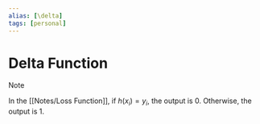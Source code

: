```yaml
---
alias: [\delta]
tags: [personal]
---
```

# Delta Function


> [!note]
>In the [[Notes/Loss Function]], if $h(x_i) = y_i$, the output is 0. Otherwise, the output is 1.